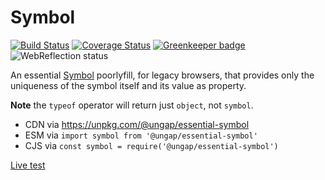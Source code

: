 # Symbol

[![Build Status](https://travis-ci.com/ungap/essential-symbol.svg?branch=master)](https://travis-ci.com/ungap/essential-symbol) [![Coverage Status](https://coveralls.io/repos/github/ungap/essential-symbol/badge.svg?branch=master)](https://coveralls.io/github/ungap/essential-symbol?branch=master) [![Greenkeeper badge](https://badges.greenkeeper.io/ungap/essential-symbol.svg)](https://greenkeeper.io/) ![WebReflection status](https://offline.report/status/webreflection.svg)

An essential [Symbol](https://developer.mozilla.org/en-US/docs/Web/JavaScript/Reference/Global_Objects/Symbol) poorlyfill, for legacy browsers, that provides only the uniqueness of the symbol itself and its value as property.

**Note** the `typeof` operator will return just `object`, not `symbol`.

  * CDN via https://unpkg.com/@ungap/essential-symbol
  * ESM via `import symbol from '@ungap/essential-symbol'`
  * CJS via `const symbol = require('@ungap/essential-symbol')`

[Live test](https://ungap.github.io/essential-symbol/test/)
